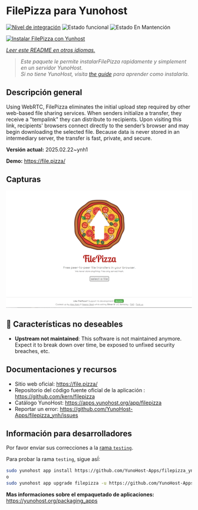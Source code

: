 <!--
Este archivo README esta generado automaticamente<https://github.com/YunoHost/apps/tree/master/tools/readme_generator>
No se debe editar a mano.
-->

# FilePizza para Yunohost

[![Nivel de integración](https://apps.yunohost.org/badge/integration/filepizza)](https://ci-apps.yunohost.org/ci/apps/filepizza/)
![Estado funcional](https://apps.yunohost.org/badge/state/filepizza)
![Estado En Mantención](https://apps.yunohost.org/badge/maintained/filepizza)

[![Instalar FilePizza con Yunhost](https://install-app.yunohost.org/install-with-yunohost.svg)](https://install-app.yunohost.org/?app=filepizza)

*[Leer este README en otros idiomas.](./ALL_README.md)*

> *Este paquete le permite instalarFilePizza rapidamente y simplement en un servidor YunoHost.*  
> *Si no tiene YunoHost, visita [the guide](https://yunohost.org/install) para aprender como instalarla.*

## Descripción general

Using WebRTC, FilePizza eliminates the initial upload step required by other web-based file sharing services. When senders initialize a transfer, they receive a "tempalink" they can distribute to recipients. Upon visiting this link, recipients' browsers connect directly to the sender’s browser and may begin downloading the selected file. Because data is never stored in an intermediary server, the transfer is fast, private, and secure.

**Versión actual:** 2025.02.22~ynh1

**Demo:** <https://file.pizza/>

## Capturas

![Captura de FilePizza](./doc/screenshots/screenshot.png)

## :red_circle: Características no deseables

- **Upstream not maintained**: This software is not maintained anymore. Expect it to break down over time, be exposed to unfixed security breaches, etc.

## Documentaciones y recursos

- Sitio web oficial: <https://file.pizza/>
- Repositorio del código fuente oficial de la aplicación : <https://github.com/kern/filepizza>
- Catálogo YunoHost: <https://apps.yunohost.org/app/filepizza>
- Reportar un error: <https://github.com/YunoHost-Apps/filepizza_ynh/issues>

## Información para desarrolladores

Por favor enviar sus correcciones a la [rama `testing`](https://github.com/YunoHost-Apps/filepizza_ynh/tree/testing).

Para probar la rama `testing`, sigue asÍ:

```bash
sudo yunohost app install https://github.com/YunoHost-Apps/filepizza_ynh/tree/testing --debug
o
sudo yunohost app upgrade filepizza -u https://github.com/YunoHost-Apps/filepizza_ynh/tree/testing --debug
```

**Mas informaciones sobre el empaquetado de aplicaciones:** <https://yunohost.org/packaging_apps>

